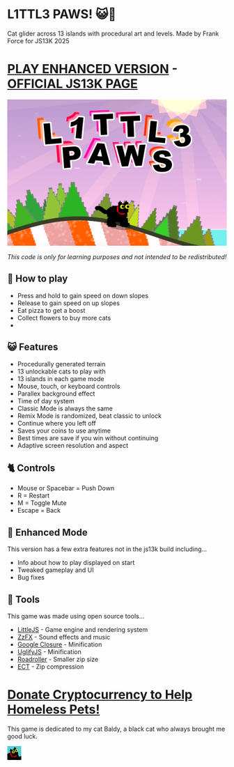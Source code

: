 # L1TTL3 PAWS! 😺🐾

Cat glider across 13 islands with procedural art and levels.
Made by Frank Force for JS13K 2025

# [PLAY ENHANCED VERSION](https://killedbyapixel.github.io/JS13K2025/) - [OFFICIAL JS13K PAGE](https://js13kgames.com/2025/games/l1ttl3-paws)

![L1TTL3 PAWS - A JS13k Game by Frank Force](/game/screenshot.png)

*This code is only for learning purposes and not intended to be redistributed!*

## 🐾 How to play
- Press and hold to gain speed on down slopes
- Release to gain speed on up slopes
- Eat pizza to get a boost
- Collect flowers to buy more cats
- 
## 😺 Features
- Procedurally generated terrain
- 13 unlockable cats to play with
- 13 islands in each game mode
- Mouse, touch, or keyboard controls
- Parallex background effect
- Time of day system
- Classic Mode is always the same
- Remix Mode is randomized, beat classic to unlock
- Continue where you left off
- Saves your coins to use anytime
- Best times are save if you win without continuing
- Adaptive screen resolution and aspect

## 🐈 Controls
- Mouse or Spacebar = Push Down
- R = Restart
- M = Toggle Mute
- Escape = Back

## 🦁 Enhanced Mode
This version has a few extra features not in the js13k build including...
- Info about how to play displayed on start
- Tweaked gameplay and UI
- Bug fixes

## 🧶 Tools
This game was made using open source tools...
- [LittleJS](https://github.com/KilledByAPixel/LittleJS)  - Game engine and rendering system
- [ZzFX](https://github.com/KilledByAPixel/ZzFX) - Sound effects and music
- [Google Closure](https://github.com/google/closure-compiler) - Minification
- [UglifyJS](https://github.com/mishoo/UglifyJS) - Minification
- [Roadroller](https://github.com/lifthrasiir/roadroller) - Smaller zip size
- [ECT](https://github.com/fhanau/Efficient-Compression-Tool) - Zip compression

# [Donate Cryptocurrency to Help Homeless Pets!](https://bestfriends.org/donate/cryptocurrency-donations)

This game is dedicated to my cat Baldy, 
a black cat who always brought me good luck. 

![Cat Favicon](/game/favicon.png)

